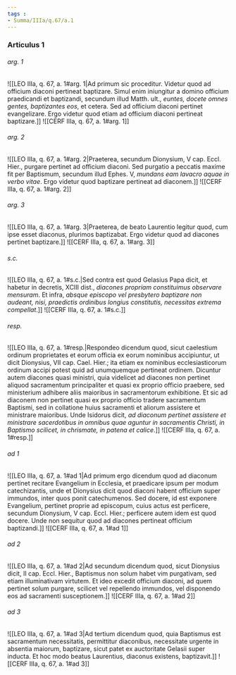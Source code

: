 ```yaml
---
tags : 
- Summa/IIIa/q.67/a.1
---
```


### Articulus 1

###### arg. 1
![[LEO IIIa, q. 67, a. 1#arg. 1|Ad primum sic proceditur. Videtur quod ad officium diaconi pertineat baptizare. Simul enim iniungitur a domino officium praedicandi et baptizandi, secundum illud Matth. ult., *euntes, docete omnes gentes, baptizantes eos*, et cetera. Sed ad officium diaconi pertinet evangelizare. Ergo videtur quod etiam ad officium diaconi pertineat baptizare.]]
![[CERF IIIa, q. 67, a. 1#arg. 1]]

###### arg. 2
![[LEO IIIa, q. 67, a. 1#arg. 2|Praeterea, secundum Dionysium, V cap. Eccl. Hier., purgare pertinet ad officium diaconi. Sed purgatio a peccatis maxime fit per Baptismum, secundum illud Ephes. V, *mundans eam lavacro aquae in verbo vitae*. Ergo videtur quod baptizare pertineat ad diaconem.]]
![[CERF IIIa, q. 67, a. 1#arg. 2]]

###### arg. 3
![[LEO IIIa, q. 67, a. 1#arg. 3|Praeterea, de beato Laurentio legitur quod, cum ipse esset diaconus, plurimos baptizabat. Ergo videtur quod ad diacones pertinet baptizare.]]
![[CERF IIIa, q. 67, a. 1#arg. 3]]

###### s.c.
![[LEO IIIa, q. 67, a. 1#s.c.|Sed contra est quod Gelasius Papa dicit, et habetur in decretis, XCIII dist., *diacones propriam constituimus observare mensuram*. Et infra, *absque episcopo vel presbytero baptizare non audeant, nisi, praedictis ordinibus longius constitutis, necessitas extrema compellat*.]]
![[CERF IIIa, q. 67, a. 1#s.c.]]

###### resp.
![[LEO IIIa, q. 67, a. 1#resp.|Respondeo dicendum quod, sicut caelestium ordinum proprietates et eorum officia ex eorum nominibus accipiuntur, ut dicit Dionysius, VII cap. Cael. Hier.; ita etiam ex nominibus ecclesiasticorum ordinum accipi potest quid ad unumquemque pertineat ordinem. Dicuntur autem diacones quasi ministri, quia videlicet ad diacones non pertinet aliquod sacramentum principaliter et quasi ex proprio officio praebere, sed ministerium adhibere aliis maioribus in sacramentorum exhibitione. Et sic ad diaconem non pertinet quasi ex proprio officio tradere sacramentum Baptismi, sed in collatione huius sacramenti et aliorum assistere et ministrare maioribus. Unde Isidorus dicit, *ad diaconum pertinet assistere et ministrare sacerdotibus in omnibus quae aguntur in sacramentis Christi, in Baptismo scilicet, in chrismate, in patena et calice*.]]
![[CERF IIIa, q. 67, a. 1#resp.]]

###### ad 1
![[LEO IIIa, q. 67, a. 1#ad 1|Ad primum ergo dicendum quod ad diaconum pertinet recitare Evangelium in Ecclesia, et praedicare ipsum per modum catechizantis, unde et Dionysius dicit quod diaconi habent officium super immundos, inter quos ponit catechumenos. Sed docere, id est exponere Evangelium, pertinet proprie ad episcopum, cuius actus est perficere, secundum Dionysium, V cap. Eccl. Hier.; perficere autem idem est quod docere. Unde non sequitur quod ad diacones pertineat officium baptizandi.]]
![[CERF IIIa, q. 67, a. 1#ad 1]]

###### ad 2
![[LEO IIIa, q. 67, a. 1#ad 2|Ad secundum dicendum quod, sicut Dionysius dicit, II cap. Eccl. Hier., Baptismus non solum habet vim purgativam, sed etiam illuminativam virtutem. Et ideo excedit officium diaconi, ad quem pertinet solum purgare, scilicet vel repellendo immundos, vel disponendo eos ad sacramenti susceptionem.]]
![[CERF IIIa, q. 67, a. 1#ad 2]]

###### ad 3
![[LEO IIIa, q. 67, a. 1#ad 3|Ad tertium dicendum quod, quia Baptismus est sacramentum necessitatis, permittitur diaconibus, necessitate urgente in absentia maiorum, baptizare, sicut patet ex auctoritate Gelasii super inducta. Et hoc modo beatus Laurentius, diaconus existens, baptizavit.]]
![[CERF IIIa, q. 67, a. 1#ad 3]]

